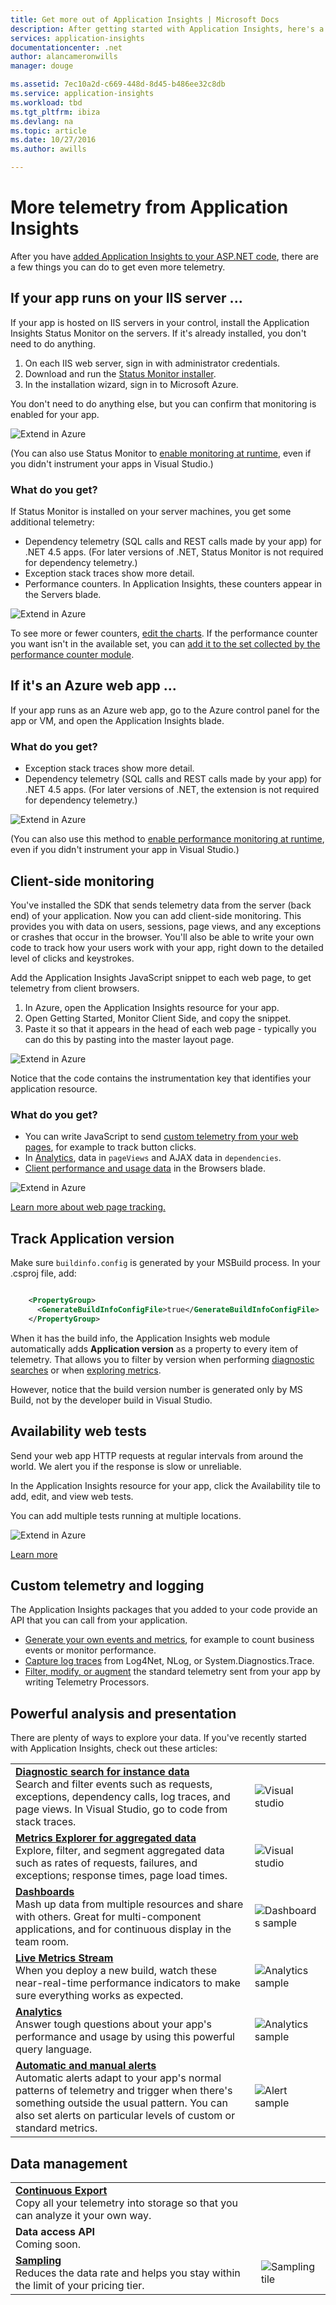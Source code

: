```yaml
---
title: Get more out of Application Insights | Microsoft Docs
description: After getting started with Application Insights, here's a summary of the features you can explore.
services: application-insights
documentationcenter: .net
author: alancameronwills
manager: douge

ms.assetid: 7ec10a2d-c669-448d-8d45-b486ee32c8db
ms.service: application-insights
ms.workload: tbd
ms.tgt_pltfrm: ibiza
ms.devlang: na
ms.topic: article
ms.date: 10/27/2016
ms.author: awills

---
```

# More telemetry from Application Insights
After you have [added Application Insights to your ASP.NET code](app-insights-asp-net.md), there are a few things you can do to get even more telemetry. 

## If your app runs on your IIS server ...
If your app is hosted on IIS servers in your control, install the Application Insights Status Monitor on the servers. If it's already installed, you don't need to do anything.

1. On each IIS web server, sign in with administrator credentials.
2. Download and run the [Status Monitor installer](http://go.microsoft.com/fwlink/?LinkId=506648).
3. In the installation wizard, sign in to Microsoft Azure.

You don't need to do anything else, but you can confirm that monitoring is enabled for your app.

![Extend in Azure](./media/app-insights-asp-net-more/025.png)

(You can also use Status Monitor to [enable monitoring at runtime](app-insights-monitor-performance-live-website-now.md), even if you didn't instrument your apps in Visual Studio.)

### What do you get?
If Status Monitor is installed on your server machines, you get some additional telemetry:

* Dependency telemetry (SQL calls and REST calls made by your app) for .NET 4.5 apps. (For later versions of .NET, Status Monitor is not required for dependency telemetry.) 
* Exception stack traces show more detail.
* Performance counters. In Application Insights, these counters appear in the Servers blade. 

![Extend in Azure](./media/app-insights-asp-net-more/070.png)

To see more or fewer counters, [edit the charts](app-insights-metrics-explorer.md). If the performance counter you want isn't in the available set, you can [add it to the set collected by the performance counter module](app-insights-performance-counters.md).

## If it's an Azure web app ...
If your app runs as an Azure web app, go to the Azure control panel for the app or VM, and open the Application Insights blade. 

### What do you get?
* Exception stack traces show more detail.
* Dependency telemetry (SQL calls and REST calls made by your app) for .NET 4.5 apps. (For later versions of .NET, the extension is not required for dependency telemetry.) 

![Extend in Azure](./media/app-insights-asp-net-more/080.png)

(You can also use this method to [enable performance monitoring at runtime](app-insights-monitor-performance-live-website-now.md), even if you didn't instrument your app in Visual Studio.)

## Client-side monitoring
You've installed the SDK that sends telemetry data from the server (back end) of your application. Now you can add client-side monitoring. This provides you with data on users, sessions, page views, and any exceptions or crashes that occur in the browser. You'll also be able to write your own code to track how your users work with your app, right down to the detailed level of clicks and keystrokes.

Add the Application Insights JavaScript snippet to each web page, to get telemetry from client browsers.

1. In Azure, open the Application Insights resource for your app.
2. Open Getting Started, Monitor Client Side, and copy the snippet.
3. Paste it so that it appears in the head of each web page - typically you can do this by pasting into the master layout page.

![Extend in Azure](./media/app-insights-asp-net-more/100.png)

Notice that the code contains the instrumentation key that identifies your application resource.

### What do you get?
* You can write JavaScript to send [custom telemetry from your web pages](app-insights-api-custom-events-metrics.md), for example to track button clicks.
* In [Analytics](app-insights-analytics.md), data in `pageViews` and AJAX data in `dependencies`. 
* [Client performance and usage data](app-insights-javascript.md) in the Browsers blade.

![Extend in Azure](./media/app-insights-asp-net-more/090.png)

[Learn more about web page tracking.](app-insights-web-track-usage.md)

## Track Application version
Make sure `buildinfo.config` is generated by your MSBuild process. In your .csproj file, add:  

```XML

    <PropertyGroup>
      <GenerateBuildInfoConfigFile>true</GenerateBuildInfoConfigFile>    <IncludeServerNameInBuildInfo>true</IncludeServerNameInBuildInfo>
    </PropertyGroup> 
```

When it has the build info, the Application Insights web module automatically adds **Application version** as a property to every item of telemetry. That allows you to filter by version when performing [diagnostic searches](app-insights-diagnostic-search.md) or when [exploring metrics](app-insights-metrics-explorer.md). 

However, notice that the build version number is generated only by MS Build, not by the developer build in Visual Studio.

## Availability web tests
Send your web app HTTP requests at regular intervals from around the world. We alert you if the response is slow or unreliable.

In the Application Insights resource for your app, click the Availability tile to add, edit, and view web tests.

You can add multiple tests running at multiple locations.

![Extend in Azure](./media/app-insights-asp-net-more/110.png)

[Learn more](app-insights-monitor-web-app-availability.md)

## Custom telemetry and logging
The Application Insights packages that you added to your code provide an API that you can call from your application.

* [Generate your own events and metrics](app-insights-api-custom-events-metrics.md), for example to count business events or monitor performance.
* [Capture log traces](app-insights-asp-net-trace-logs.md) from Log4Net, NLog, or System.Diagnostics.Trace.
* [Filter, modify, or augment](app-insights-api-filtering-sampling.md) the standard telemetry sent from your app by writing Telemetry Processors. 

## Powerful analysis and presentation
There are plenty of ways to explore your data. If you've recently started with Application Insights, check out these articles:

|  |  |
| --- | --- |
| [**Diagnostic search for instance data**](app-insights-visual-studio.md)<br/>Search and filter events such as requests, exceptions, dependency calls, log traces, and page views. In Visual Studio, go to code from stack traces. |![Visual studio](./media/app-insights-asp-net-more/61.png) |
| [**Metrics Explorer for aggregated data**](app-insights-metrics-explorer.md)<br/>Explore, filter, and segment aggregated data such as rates of requests, failures, and exceptions; response times, page load times. |![Visual studio](./media/app-insights-asp-net-more/060.png) |
| [**Dashboards**](app-insights-dashboards.md#dashboards)<br/>Mash up data from multiple resources and share with others. Great for multi-component applications, and for continuous display in the team room. |![Dashboards sample](./media/app-insights-asp-net-more/62.png) |
| [**Live Metrics Stream**](app-insights-metrics-explorer.md#live-metrics-stream)<br/>When you deploy a new build, watch these near-real-time performance indicators to make sure everything works as expected. |![Analytics sample](./media/app-insights-asp-net-more/050.png) |
| [**Analytics**](app-insights-analytics.md)<br/>Answer tough questions about your app's performance and usage by using this powerful query language. |![Analytics sample](./media/app-insights-asp-net-more/010.png) |
| [**Automatic and manual alerts**](app-insights-alerts.md)<br/>Automatic alerts adapt to your app's normal patterns of telemetry and trigger when there's something outside the usual pattern. You can also set alerts on particular levels of custom or standard metrics. |![Alert sample](./media/app-insights-asp-net-more/020.png) |

## Data management
|  |  |
| --- | --- |
| [**Continuous Export**](app-insights-export-telemetry.md)<br/>Copy all your telemetry into storage so that you can analyze it your own way. | |
| **Data access API**<br/>Coming soon. | |
| [**Sampling**](app-insights-sampling.md)<br/>Reduces the data rate and helps you stay within the limit of your pricing tier. |![Sampling tile](./media/app-insights-asp-net-more/030.png) |

